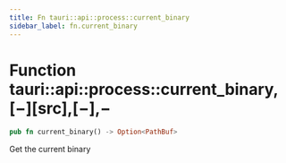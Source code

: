 ```yaml
---
title: Fn tauri::api::process::current_binary
sidebar_label: fn.current_binary
---
```


# Function tauri::api::process::current_binary,\[−]\[src],\[−],−

```rs
pub fn current_binary() -> Option<PathBuf>
```

Get the current binary
